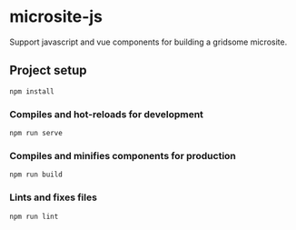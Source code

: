 # microsite-js

Support javascript and vue components for building a gridsome microsite.


## Project setup
```
npm install
```

### Compiles and hot-reloads for development
```
npm run serve
```

### Compiles and minifies components for production
```
npm run build
```

### Lints and fixes files
```
npm run lint
```
